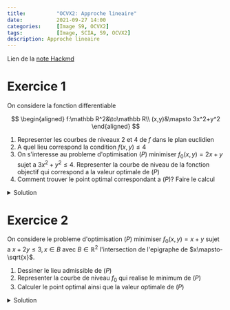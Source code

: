 ```yaml
---
title:          "OCVX2: Approche lineaire"
date:           2021-09-27 14:00
categories:     [Image S9, OCVX2]
tags:           [Image, SCIA, S9, OCVX2]
description: Approche lineaire
---
```

Lien de la [note Hackmd](https://hackmd.io/@lemasymasa/S1x-NEyNY)

# Exercice 1

On considere la fonction differentiable

$$
\begin{aligned}
f:\mathbb R^2&\to\mathbb R\\
(x,y)&\mapsto 3x^2+y^2
\end{aligned}
$$

1. Representer les courbes de niveaux 2 et 4 de $f$ dans le plan euclidien
2. A quel lieu correspond la condition $f(x,y)\le4$
3. On s'interesse au probleme d'optimisation $(P)$ minimiser $f_0(x,y)=2x+y$ sujet a $3x^2+y^2\le4$. Representer la courbe de niveau de la fonction objectif qui correspond a la valeur optimale de $(P)$
4. Comment trouver le point optimal correspondant a $(P)$? Faire le calcul

<details markdown="1">
<summary>Solution</summary>

1.

$$
f(x,y)=3x^2+y^2\\
\begin{aligned}
\mathcal C_2&=\{3x^2+y^2=2\}\\
&= \{\frac{3}{2}x^2+\frac{1}{2}y^2=1\}
\end{aligned}
$$

<div class="alert alert-success" role="alert" markdown="1">
Il s'agit de l'equation d'une elipse de:
- demi grand axe $a$
- demi petit axe $b$

$$
\biggr(\frac{x}{a}\biggr)^2+\biggr(\frac{y}{b}\biggr)^2 =1
$$



![](https://i.imgur.com/tjUnZER.png)



</div>

<div class="alert alert-info" role="alert" markdown="1">
**Rappel**

$$
2\pi r\to\pi(a+b)\\
\pi r^2\to\pi a b
$$

</div>

$$
\mathcal C_2 (f)=\{3x^2+y^2=2\}
$$

Ellipse de:
- demi grand axe $\sqrt{2}$ sur $O_y$
- demi petit axe $\sqrt{\frac{2}{3}}$ sur $O_x$


$$
\mathcal C_4 (f)=\{3x^2+y^2=4\}
$$

Ellipse de:
- demi grand axe $2$ sur $O_y$
- demi petit axe $\frac{2}{\sqrt{3}}$ sur $O_y$



![](https://i.imgur.com/Ata2jUJ.png)



> Zoli dessin

2.

![](https://i.imgur.com/8QPlLUr.png)

3.

$$
\begin{aligned}
(P) \quad\text{min} f_0(x,y)&=2x+y\\
3x^2+y^2&\le4\Leftrightarrow \mathcal C_{\le 4}(f)
\end{aligned}
$$

$$
\mathcal C_0 = \{2x+y=0\}\\
\vec u=\binom{-1}{2}\\
\vec n=\binom{2}{1}
$$


![](https://i.imgur.com/yaDunl1.png)


<div class="alert alert-success" role="alert" markdown="1">
Pour minimiser, on part dans le sens inverse du vecteur normal.
</div>



![](https://i.imgur.com/aKkXOd5.png)



Notre point optimal: $p^{\*} = (x^{\*}, y^{\*})$

$$
p*\in\mathcal C_4(f)\Leftrightarrow 3x^{*^2}+y^{*^2}=4\\
p*\in\mathcal C_{f_0^*}\Leftrightarrow 2x^*+y^*=f_0^*
$$

Le gradient d'une fonction en un point donne est orthogonal a la courbe de niveau qui passe par ce point la.


![](https://i.imgur.com/a2Hia0V.png)


En $p^{\*}$:

$$
\nabla \vec f(p^*) = \lambda\vec n\\
\nabla \vec f(p^*) + \lambda\vec n = 0\quad\lambda \gt 0
$$

$$
f(x,y)=3x^2+y^2\\
\nabla f = (\frac{\partial f}{\partial x}, \frac{\partial f}{\partial y}) = (6x, 2y)\\
\begin{aligned}
\nabla f(p^* = (x^*, y^*)) = (6x^*, 2y^*) = \lambda\binom{2}{1}&\Leftrightarrow \begin{cases}
6 x^* = 2\lambda\\
2y^* = \lambda
\end{cases}\\
&\Leftrightarrow 6x^* = 4y^*\\
&\Leftrightarrow \color{green}{\boxed{y^* = \frac{3}{2}x^*}}
\end{aligned}\\
\begin{aligned}
3x^{*^2}+y^{*^2} = 4\Rightarrow 3x^{*^2}+(\frac{3}{2}x^*)^2&=4\\
3x^{*^2}+\frac{9}{4}x^{*^2}&=4\\
\frac{21}{4}x^{*^2}&=4\\
x^{*^2}&=\frac{16}{21}
\end{aligned}
$$

Donc:

$$
x^*=\frac{4}{\sqrt{21}}\quad\text{ou}\quad\color{green}{\boxed{-\frac{4}{21}}}\\
\text{et}\quad \color{green}{\boxed{y^*=-\frac{6}{\sqrt{21}}}}
$$

</details>

# Exercice 2

On considere le probleme d'optimisation $(P)$ minimiser $f_0(x,y)=x+y$ sujet a $x+2y\le3,x\in B$ avec $B\in\mathbb R^2$ l'intersection de l'epigraphe de $x\mapsto-\sqrt{x}$.
1. Dessiner le lieu admissible de $(P)$
2. Representer la courbe de niveau $f_0$ qui realise le minimum de $(P)$
3. Calculer le point optimal ainsi que la valeur optimale de $(P)$

<details markdown="1">
<summary>Solution</summary>

<div class="alert alert-info" role="alert" markdown="1">
**Rappel: Epigraphe**

Tout ce qu'il y a au-dessus du graphe de la fonction

$$
\text{epi}(f) = \{(x,t)\vert t\ge f(x)\}
$$

</div>

1.


![](https://i.imgur.com/jST1Su2.png)


$$
x+2y-3=0 \quad (D)\\
(3,0)\in D \\ \vec u=\binom{-2}{1}\\\vec n =\binom{1}{2}
$$


![](https://i.imgur.com/76C9bSf.png)


Avec la courbe $\mathcal C_0$:


![](https://i.imgur.com/UyExZB4.png)


Avec $p^{\*}=(x^{\*}, y^{\*})$:


![](https://i.imgur.com/KRqYVKD.png)


2.


![](https://i.imgur.com/AaGgkeQ.png)


Le vecteur normal au graphe va etre colineaire au vecteur normal de notre courbe de niveau.

*Gradient de quoi ?*
> On est sur le graphe et pas la ligne de niveau

*Est-ce qu'on peut exprimer le graphe comme ligne de niveau ?*
> Toutes les representations parametriques peuvent s'ecrire en representation implicite (l'inverse n'etant pas vrai)

<div class="alert alert-success" role="alert" markdown="1">
Notre graphe de $y\mapsto-\sqrt{x}$ est:

$$
\{(x,y) \text{ tq } y=-\sqrt{x}\}\\
\{(x,y)\text{ tq } \sqrt{x}+y=0\}\\
= \mathcal C_0(g)
$$

Avec:

$$
\begin{aligned}
g: \mathbb R^2&\to\mathbb R\\
(x,y)&\mapsto \sqrt{x} + y
\end{aligned}
$$

</div>

Condition d'optimalite: en $p^{\*}=(x^{\*}, y^{\*})$,

$$
\nabla g(p^*) = \lambda \vec n_0\\
\begin{aligned}
\nabla g(x,y) &= (\frac{\partial g}{\partial x}, \frac{\partial g}{\partial y})\\
&= (\frac{1}{2\sqrt{x}}, 1)
\end{aligned}
$$

En $p^{\*}$:

$$
\begin{aligned}
&\begin{cases}
\frac{1}{2\sqrt{x^*}} = \lambda\\
1 = \lambda\\
\end{cases}\\
&\Leftrightarrow
\begin{cases}
\lambda =1\\
\frac{1}{2\sqrt{x^*}}=1\\
\end{cases}\\
&\Leftrightarrow
\begin{cases}
x^*=\frac{1}{4}\\
y^*=-\frac{1}{2}
\end{cases}
\end{aligned}
$$

<div class="alert alert-success" role="alert" markdown="1">
Valeur optimale:

$$
x^* + y^* = \frac{1}{4}-\frac{1}{2} = \color{green}{\boxed{-\frac{1}{4}}}
$$

</div>
</details>